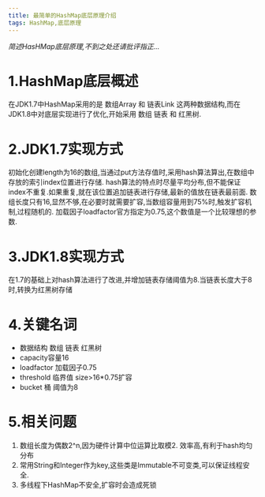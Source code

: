 ```yaml
---
title: 最简单的HashMap底层原理介绍
tags: HashMap,底层原理
---
```


*简述HasHMap底层原理,不到之处还请批评指正...*

# 1.HashMap底层概述

在JDK1.7中HashMap采用的是 数组Array 和 链表Link 这两种数据结构,而在JDK1.8中对底层实现进行了优化,开始采用 数组 链表 和 红黑树.

# 2.JDK1.7实现方式

初始化创建length为16的数组,当通过put方法存值时,采用hash算法算出,在数组中存放的索引index位置进行存储.
hash算法的特点时尽量平均分布,但不能保证index不重复.如果重复,就在该位置追加链表进行存储,最新的值放在链表最前面.
数组长度只有16,显然不够,在必要时就需要扩容,当数组容量用到75%时,触发扩容机制,过程随机的.
加载因子loadfactor官方指定为0.75,这个数值是一个比较理想的参数.

# 3.JDK1.8实现方式

在1.7的基础上对hash算法进行了改进,并增加链表存储阈值为8.当链表长度大于8时,转换为红黑树存储

# 4.关键名词

* 数据结构 数组 链表 红黑树
* capacity容量16
* loadfactor 加载因子0.75
* threshold 临界值 size>16*0.75扩容
* bucket 桶 阈值为8

# 5.相关问题

1. 数组长度为偶数2^n,因为硬件计算中位运算比取模2. 效率高,有利于hash均匀分布
3. 常用String和Integer作为key,这些类是Immutable不可变类,可以保证线程安全.
4. 多线程下HashMap不安全,扩容时会造成死锁